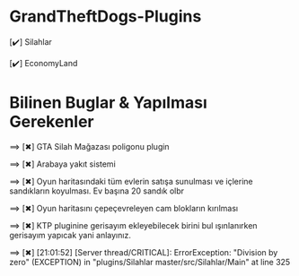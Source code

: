 # GrandTheftDogs-Plugins
[✔️] Silahlar

[✔️] EconomyLand


# Bilinen Buglar & Yapılması Gerekenler

==> [✖] GTA Silah Mağazası poligonu plugin 

==> [✖] Arabaya yakıt   sistemi

==> [✖] Oyun haritasındaki tüm evlerin satışa sunulması ve içlerine sandıkların koyulması. Ev başına 20 sandık olbr

==> [✖] Oyun haritasını çepeçevreleyen cam blokların kırılması

==> [✖] KTP pluginine gerisayım ekleyebilecek birini bul ışınlanırken gerisayım yapıcak yani anlayınız.
   
==> [✖] [21:01:52] [Server thread/CRITICAL]: ErrorException: "Division by zero" (EXCEPTION) in "plugins/Silahlar master/src/Silahlar/Main" at line 325
